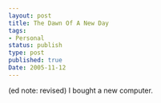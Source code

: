 ```yaml
---
layout: post
title: The Dawn Of A New Day
tags:
- Personal
status: publish
type: post
published: true
Date: 2005-11-12
---
```


(ed note: revised) I bought a new computer.